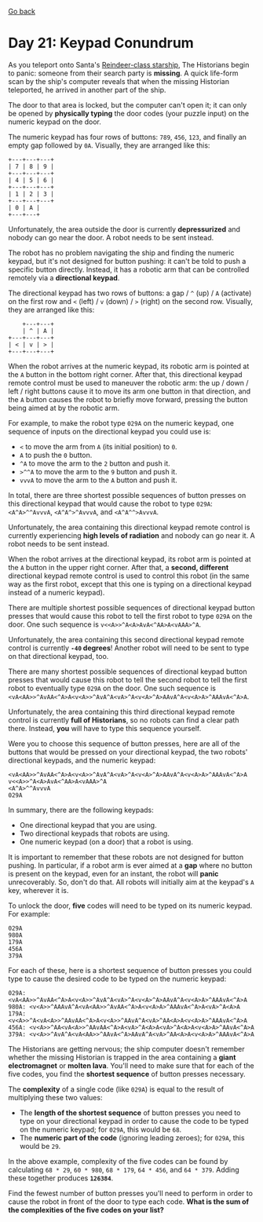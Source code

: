 [Go back](..%2FReadme.md)

# Day 21: Keypad Conundrum
 
As you teleport onto Santa's [Reindeer-class starship](https://adventofcode.com/2019/day/25), The Historians 
begin to panic: someone from their search party is **missing**. A quick 
life-form scan by the ship's computer reveals that when the missing 
Historian teleported, he arrived in another part of the ship.

The door to that area is locked, but the computer can't open it; it 
can only be opened by **physically typing** the door codes (your puzzle
input) on the numeric keypad on the door.

The numeric keypad has four rows of buttons: `789`, `456`, `123`, and finally 
an empty gap followed by `0A`. Visually, they are arranged like this:

```
+---+---+---+
| 7 | 8 | 9 |
+---+---+---+
| 4 | 5 | 6 |
+---+---+---+
| 1 | 2 | 3 |
+---+---+---+
| 0 | A |
+---+---+
```

Unfortunately, the area outside the door is currently **depressurized**
and nobody can go near the door. A robot needs to be sent instead.

The robot has no problem navigating the ship and finding the numeric keypad,
but it's not designed for button pushing: it can't be told to push a 
specific button directly. Instead, it has a robotic arm that
can be controlled remotely via a **directional keypad**.

The directional keypad has two rows of buttons: a gap / `^` (up) / `A` (activate)
on the first row and `<` (left) / `v` (down) / `>` (right) on
the second row. Visually, they are arranged like this:

```
    +---+---+
    | ^ | A |
+---+---+---+
| < | v | > |
+---+---+---+
```

When the robot arrives at the numeric keypad, its robotic arm is 
pointed at the `A` button in the bottom right corner. After that, 
this directional keypad remote control must be used to maneuver 
the robotic arm: the up / down / left / right buttons cause it 
to move its arm one button in that direction, and the `A` button 
causes the robot to briefly move forward, pressing the button 
being aimed at by the robotic arm.

For example, to make the robot type `029A` on the numeric 
keypad, one sequence of inputs on the directional keypad you could use is:

- `<` to move the arm from `A` (its initial position) to `0`.
- `A` to push the `0` button.
- `^A` to move the arm to the `2` button and push it.
- `>^^A` to move the arm to the `9` button and push it.
- `vvvA` to move the arm to the `A` button and push it.

In total, there are three shortest possible sequences of button presses
on this directional keypad that would cause the robot to type
`029A`: `<A^A>^^AvvvA`, `<A^A^>^AvvvA`, and `<A^A^^>AvvvA`.

Unfortunately, the area containing this directional keypad remote 
control is currently experiencing **high levels of radiation** 
and nobody can go near it. A robot needs to be sent instead.

When the robot arrives at the directional keypad, its robot arm
is pointed at the `A` button in the upper right corner. After that,
a **second, different** directional keypad remote control is used to 
control this robot (in the same way as the first robot, except 
that this one is typing on a directional keypad instead 
of a numeric keypad).

There are multiple shortest possible sequences of directional 
keypad button presses that would cause this robot to tell the
first robot to type `029A` on the door. One such sequence
is `v<<A>>^A<A>AvA<^AA>A<vAAA>^A`.

Unfortunately, the area containing this second directional
keypad remote control is currently **`-40` degrees**! Another 
robot will need to be sent to type on that directional keypad, too.

There are many shortest possible sequences of directional keypad button 
presses that would cause this robot to tell the second robot to 
tell the first robot to eventually type `029A` on the door. One 
such sequence is `<vA<AA>>^AvAA<^A>A<v<A>>^AvA^A<vA>^A<v<A>^A>AAvA^A<v<A>A>^AAAvA<^A>A`.

Unfortunately, the area containing this third directional
keypad remote control is currently **full of Historians**,
so no robots can find a clear path there. Instead, **you** 
will have to type this sequence yourself.

Were you to choose this sequence of button presses,
here are all of the buttons that would be pressed on 
your directional keypad, the two robots' directional 
keypads, and the numeric keypad:

```
<vA<AA>>^AvAA<^A>A<v<A>>^AvA^A<vA>^A<v<A>^A>AAvA^A<v<A>A>^AAAvA<^A>A
v<<A>>^A<A>AvA<^AA>A<vAAA>^A
<A^A>^^AvvvA
029A
```

In summary, there are the following keypads:

- One directional keypad that you are using.
- Two directional keypads that robots are using.
- One numeric keypad (on a door) that a robot is using.

It is important to remember that these robots are not designed 
for button pushing. In particular, if a robot arm is ever
aimed at a **gap** where no button is present on the keypad,
even for an instant, the robot will **panic** unrecoverably. 
So, don't do that. All robots will initially aim at the 
keypad's `A` key, wherever it is.

To unlock the door, **five** codes will need to be typed on its numeric keypad. For example:

```
029A
980A
179A
456A
379A
```

For each of these, here is a shortest sequence of button presses
you could type to cause the desired code to be typed on 
the numeric keypad:

```
029A: <vA<AA>>^AvAA<^A>A<v<A>>^AvA^A<vA>^A<v<A>^A>AAvA^A<v<A>A>^AAAvA<^A>A
980A: <v<A>>^AAAvA^A<vA<AA>>^AvAA<^A>A<v<A>A>^AAAvA<^A>A<vA>^A<A>A
179A: <v<A>>^A<vA<A>>^AAvAA<^A>A<v<A>>^AAvA^A<vA>^AA<A>A<v<A>A>^AAAvA<^A>A
456A: <v<A>>^AA<vA<A>>^AAvAA<^A>A<vA>^A<A>A<vA>^A<A>A<v<A>A>^AAvA<^A>A
379A: <v<A>>^AvA^A<vA<AA>>^AAvA<^A>AAvA^A<vA>^AA<A>A<v<A>A>^AAAvA<^A>A
```

The Historians are getting nervous; the ship computer doesn't remember whether 
the missing Historian is trapped in the area containing a **giant electromagnet** 
or **molten lava**. You'll need to make sure that for each of the five codes, 
you find the **shortest sequence** of button presses necessary.

The **complexity** of a single code (like `029A`) is equal to the result of multiplying these two values:

- The **length of the shortest sequence** of button presses you 
need to type on your directional keypad in order to cause 
the code to be typed on the numeric keypad; for `029A`,
this would be `68`.
- The **numeric part of the code** (ignoring leading zeroes); for `029A`, this would be `29`.

In the above example, complexity of the five codes can be found by calculating 
`68 * 29`, `60 * 980`, `68 * 179`, `64 * 456`, and `64 * 379`. 
Adding these together produces **`126384`**.

Find the fewest number of button presses you'll need to perform in order 
to cause the robot in front of the door to type each code. **What is the 
sum of the complexities of the five codes on your list?**